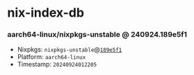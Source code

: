 # nix-index-db
### aarch64-linux/nixpkgs-unstable @ 240924.189e5f1
- Nixpkgs: `nixpkgs-unstable`@[`189e5f1`](https://github.com/NixOS/nixpkgs/commit/189e5f171b163feb7791a9118afa778d9a1db81f)
- Platform: `aarch64-linux`
- Timestamp: `20240924012205`

